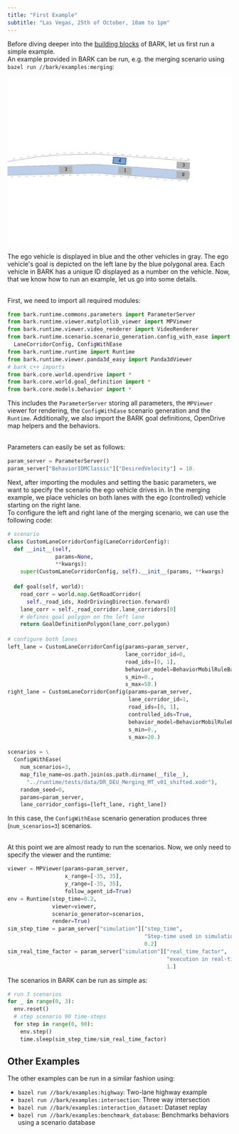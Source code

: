 ```yaml
---
title: "First Example"
subtitle: "Las Vegas, 25th of October, 10am to 1pm"
---
```


Before diving deeper into the [building blocks](/tutorials/building_blocks/) of BARK, let us first run a simple example.
<br />
An example provided in BARK can be run, e.g. the merging scenario using `bazel run //bark/examples:merging`:

<div align="center">

![BARK Simulator](../images/merging.gif)

</div>
The ego vehicle is displayed in blue and the other vehicles in gray.
The ego vehicle's goal is depicted on the left lane by the blue polygonal area.
Each vehicle in BARK has a unique ID displayed as a number on the vehicle.
Now, that we know how to run an example, let us go into some details.
<br /><br />

First, we need to import all required modules:
```python
from bark.runtime.commons.parameters import ParameterServer
from bark.runtime.viewer.matplotlib_viewer import MPViewer
from bark.runtime.viewer.video_renderer import VideoRenderer
from bark.runtime.scenario.scenario_generation.config_with_ease import \
  LaneCorridorConfig, ConfigWithEase
from bark.runtime.runtime import Runtime
from bark.runtime.viewer.panda3d_easy import Panda3dViewer
# bark c++ imports
from bark.core.world.opendrive import *
from bark.core.world.goal_definition import *
from bark.core.models.behavior import *
```
This includes the `ParameterServer` storing all parameters, the `MPViewer` viewer for rendering, the `ConfigWithEase` scenario generation and the `Runtime`.
Additionally, we also import the BARK goal definitions, OpenDrive map helpers and the behaviors.
<br />
<br />


Parameters can easily be set as follows:

```python
param_server = ParameterServer()
param_server["BehaviorIDMClassic"]["DesiredVelocity"] = 10.
```

Next, after importing the modules and setting the basic parameters, we want to specify the scenario the ego vehicle drives in.
In the merging example, we place vehicles on both lanes with the ego (controlled) vehicle starting on the right lane.<br/>
To configure the left and right lane of the merging scenario, we can use the following code:

```python
# scenario
class CustomLaneCorridorConfig(LaneCorridorConfig):
  def __init__(self,
               params=None,
               **kwargs):
    super(CustomLaneCorridorConfig, self).__init__(params, **kwargs)
  
  def goal(self, world):
    road_corr = world.map.GetRoadCorridor(
      self._road_ids, XodrDrivingDirection.forward)
    lane_corr = self._road_corridor.lane_corridors[0]
    # defines goal polygon on the left lane
    return GoalDefinitionPolygon(lane_corr.polygon)

# configure both lanes
left_lane = CustomLaneCorridorConfig(params=param_server,
                                     lane_corridor_id=0,
                                     road_ids=[0, 1],
                                     behavior_model=BehaviorMobilRuleBased(param_server),
                                     s_min=0.,
                                     s_max=50.)
right_lane = CustomLaneCorridorConfig(params=param_server,
                                      lane_corridor_id=1,
                                      road_ids=[0, 1],
                                      controlled_ids=True,
                                      behavior_model=BehaviorMobilRuleBased(param_server),
                                      s_min=0.,
                                      s_max=20.)

scenarios = \
  ConfigWithEase(
    num_scenarios=3,
    map_file_name=os.path.join(os.path.dirname(__file__),
      "../runtime/tests/data/DR_DEU_Merging_MT_v01_shifted.xodr"),
    random_seed=0,
    params=param_server,
    lane_corridor_configs=[left_lane, right_lane])
```

In this case, the `ConfigWithEase` scenario generation produces three (`num_scenarios=3`) scenarios.
<br/>
<br/>

At this point we are almost ready to run the scenarios.
Now, we only need to specify the viewer and the runtime:

```python
viewer = MPViewer(params=param_server,
                  x_range=[-35, 35],
                  y_range=[-35, 35],
                  follow_agent_id=True)
env = Runtime(step_time=0.2,
              viewer=viewer,
              scenario_generator=scenarios,
              render=True)
sim_step_time = param_server["simulation"]["step_time",
                                           "Step-time used in simulation",
                                           0.2]
sim_real_time_factor = param_server["simulation"]["real_time_factor",
                                                  "execution in real-time or faster",
                                                  1.]
```

The scenarios in BARK can be run as simple as:
```python
# run 3 scenarios
for _ in range(0, 3):
  env.reset()
  # step scenario 90 time-steps
  for step in range(0, 90):
    env.step()
    time.sleep(sim_step_time/sim_real_time_factor)
```


## Other Examples
The other examples can be run in a similar fashion using:

* `bazel run //bark/examples:highway`: Two-lane highway example
* `bazel run //bark/examples:intersection`: Three way intersection
* `bazel run //bark/examples:interaction_dataset`: Dataset replay
* `bazel run //bark/examples:benchmark_database`: Benchmarks behaviors using a scenario database